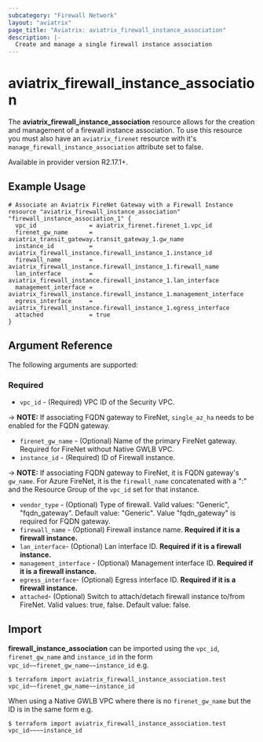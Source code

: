 ```yaml
---
subcategory: "Firewall Network"
layout: "aviatrix"
page_title: "Aviatrix: aviatrix_firewall_instance_association"
description: |-
  Create and manage a single firewall instance association
---
```


# aviatrix_firewall_instance_association

The **aviatrix_firewall_instance_association** resource allows for the creation and management of a firewall instance association. To use this resource you must also have an `aviatrix_firenet` resource with it's `manage_firewall_instance_association` attribute set to false.

Available in provider version R2.17.1+.

## Example Usage

```hcl
# Associate an Aviatrix FireNet Gateway with a Firewall Instance
resource "aviatrix_firewall_instance_association" "firewall_instance_association_1" {
  vpc_id               = aviatrix_firenet.firenet_1.vpc_id
  firenet_gw_name      = aviatrix_transit_gateway.transit_gateway_1.gw_name
  instance_id          = aviatrix_firewall_instance.firewall_instance_1.instance_id
  firewall_name        = aviatrix_firewall_instance.firewall_instance_1.firewall_name
  lan_interface        = aviatrix_firewall_instance.firewall_instance_1.lan_interface
  management_interface = aviatrix_firewall_instance.firewall_instance_1.management_interface
  egress_interface     = aviatrix_firewall_instance.firewall_instance_1.egress_interface
  attached             = true
}
```

## Argument Reference

The following arguments are supported:

### Required
* `vpc_id` - (Required) VPC ID of the Security VPC.

-> **NOTE:** If associating FQDN gateway to FireNet, `single_az_ha` needs to be enabled for the FQDN gateway.

* `firenet_gw_name` - (Optional) Name of the primary FireNet gateway. Required for FireNet without Native GWLB VPC.
* `instance_id` - (Required) ID of Firewall instance.

-> **NOTE:** If associating FQDN gateway to FireNet, it is FQDN gateway's `gw_name`. For Azure FireNet, it is the `firewall_name` concatenated with a ":" and the Resource Group of the `vpc_id` set for that instance.

* `vendor_type` - (Optional) Type of firewall. Valid values: "Generic", "fqdn_gateway". Default value: "Generic". Value "fqdn_gateway" is required for FQDN gateway.  
* `firewall_name` - (Optional) Firewall instance name. **Required if it is a firewall instance.**
* `lan_interface`- (Optional) Lan interface ID. **Required if it is a firewall instance.**
* `management_interface` - (Optional) Management interface ID. **Required if it is a firewall instance.**
* `egress_interface`- (Optional) Egress interface ID. **Required if it is a firewall instance.**
* `attached`- (Optional) Switch to attach/detach firewall instance to/from FireNet. Valid values: true, false. Default value: false.


## Import

**firewall_instance_association** can be imported using the `vpc_id`, `firenet_gw_name` and `instance_id` in the form `vpc_id~~firenet_gw_name~~instance_id` e.g.

```
$ terraform import aviatrix_firewall_instance_association.test vpc_id~~firenet_gw_name~~instance_id
```

When using a Native GWLB VPC where there is no `firenet_gw_name` but the ID is in the same form e.g.

```
$ terraform import aviatrix_firewall_instance_association.test vpc_id~~~~instance_id
```
